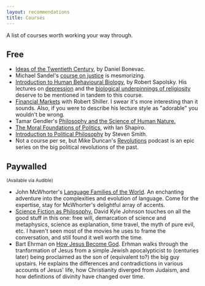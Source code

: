 ```yaml
---
layout: recommendations
title: Courses
---
```



A list of courses worth working your way through.

## Free

- <a href="https://www.youtube.com/watch?v=spBaumdWlgQ&list=PLzWd5Ny3vW3TiC-suoKg71WBuJkxxxrgY" rel='nofollow'>Ideas of the Twentieth Century</a>, by Daniel Bonevac. 
- Michael Sandel's <a href="https://www.youtube.com/playlist?list=PL30C13C91CFFEFEA6" rel='nofollow'>course on justice</a> is mesmorizing.
- <a href="https://www.youtube.com/watch?v=NNnIGh9g6fA&list=PL848F2368C90DDC3D" rel='nofollow'>Introduction to Human Behavioural Biology</a>, by Robert Sapolsky. His lectures on
        <a href="https://www.youtube.com/watch?v=NOAgplgTxfc" rel='nofollow'>depression</a> and the <a href="https://www.youtube.com/watch?v=4WwAQqWUkpI" rel='nofollow'>biological
        underpinnings of religiosity</a> deserve to be mentioned in tandem to this course.
- <a href="https://www.youtube.com/playlist?list=PL8FB14A2200B87185" rel='nofollow'>Financial Markets</a> with Robert Shiller.
        I swear it's more interesting than it sounds. Also, if you were to describe his lecture style as "adorable"
        you wouldn't be wrong.
- Tamar Gendler's <a href="https://www.youtube.com/playlist?list=PL3F6BC200B2930084" rel='nofollow'>Philosophy and the Science of Human Nature.</a>
- <a href="https://www.youtube.com/playlist?list=PL2FD48CE33DFBEA7E" rel='nofollow'>The Moral Foundations of Politics</a>, with Ian Shapiro.
- <a href="https://www.youtube.com/playlist?list=PL8D95DEA9B7DFE825" rel='nofollow'>Introduction to  Political Philosophy</a> by Steven Smith.
-  Not a course per se, but Mike Duncan's <a href="https://podcasts.apple.com/us/podcast/revolutions/id703889772" rel='nofollow'>Revolutions</a> podcast is an epic series on the big political revolutions of the past. </li>

## Paywalled
<small>(Available via Audible)</small>

- John McWhorter's <a href="https://www.thegreatcourses.com/courses/language-families-of-the-world.html" rel='nofollow'>Language Families of the World</a>. An enchanting adventure into the complexities and evolution of 
        language. Come for the expertise, stay for McWhorter's delightful array of accents. 
- <a href="https://www.thegreatcourses.com/courses/sci-phi-science-fiction-as-philosophy.html" rel='nofollow'>Science Fiction as Philosophy.</a> David Kyle Johnson touches on all the
        good stuff in this one: free will, demarcation of science and metaphysics, science as explanation, time travel, the myth of pure evil, etc. I haven't seen most of the movies he uses
        to frame the conversation, and still found it well worth the time.
- Bart Ehrman on <a href="https://www.thegreatcourses.com/courses/how-jesus-became-god.html#:~:text=In%2024%20provocative%20lectures%2C%20Professor,so%20significantly%20shaped%20our%20civilization"
        rel='nofollow'>How Jesus Become God</a>. Erhman walks through the tranformation of Jesus from a simple Jewish apocalypticist
    to (centuries later) being proclaimed as the son of (equivalent to?) the big guy upstairs. He explains the differences and contradictions in various
    accounts of Jesus' life, how Christianity diverged from Judaism, and how definitions of divinity have changed over time.
